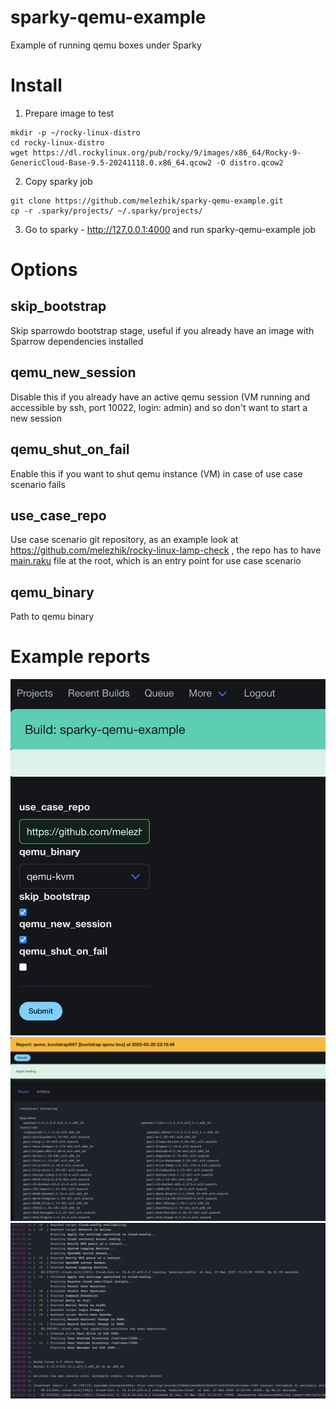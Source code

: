 # sparky-qemu-example

Example of running qemu boxes under Sparky

# Install

1. Prepare image to test

```
mkdir -p ~/rocky-linux-distro
cd rocky-linux-distro 
wget https://dl.rockylinux.org/pub/rocky/9/images/x86_64/Rocky-9-GenericCloud-Base-9.5-20241118.0.x86_64.qcow2 -O distro.qcow2
```

2. Copy sparky job

```
git clone https://github.com/melezhik/sparky-qemu-example.git 
cp -r .sparky/projects/ ~/.sparky/projects/
```

3. Go to sparky - http://127.0.0.1:4000 and run sparky-qemu-example job


# Options

## skip_bootstrap

Skip sparrowdo bootstrap stage, useful if you already have an image with
Sparrow dependencies installed

## qemu_new_session

Disable this if you already have an active qemu session (VM running and accessible
by ssh, port 10022, login: admin) and so don't want to start a new session

## qemu_shut_on_fail

Enable this if you want to shut qemu instance (VM) in case of use case scenario fails

## use_case_repo

Use case scenario git repository, as an example look at https://github.com/melezhik/rocky-linux-lamp-check , the repo has to have [main.raku](https://github.com/melezhik/rocky-linux-lamp-check/blob/main/main.raku) file at the root, which
is an entry point for use case scenario

## qemu_binary

Path to qemu binary 

# Example reports

![rocky1](images/main-menu.jpeg)
![rocky2](images/rocky.jpeg)
![rocky3](images/rocky3.jpeg)
